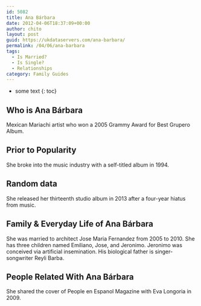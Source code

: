 ```yaml
---
id: 5082
title: Ana Bárbara
date: 2012-04-06T18:37:09+00:00
author: chito
layout: post
guid: https://ukdataservers.com/ana-barbara/
permalink: /04/06/ana-barbara
tags:
  - Is Married?
  - Is Single?
  - Relationships
category: Family Guides
---
```


* some text
{: toc}
          
          
## Who is  Ana Bárbara
                  
                  
                  
Mexican Mariachi artist who won a 2005 Grammy Award for Best Grupero Album.
                  
                
                
                
## Prior to Popularity 
                  
                  
                  
She broke into the music industry with a self-titled album in 1994.
                  
                
                
                
## Random data 
                  
                  
                  
She released her thirteenth studio album in 2013 after a four-year hiatus from music.
                  
                
                
                
## Family & Everyday Life of Ana Bárbara
                  
                  
                  
She was married to architect Jose Maria Fernandez from 2005 to 2010. She has three children named Emiliano, Jose, and Jeronimo. Jeronimo was conceived via artificial insemination. His biological father is singer-songwriter Reyli Barba.
                  
                
                
                
## People Related With  Ana Bárbara
                  
                  
                  
She shared the cover of People en Espanol Magazine with Eva Longoria in 2009.
                  
                
              
            
          
          
          
    
    
  
